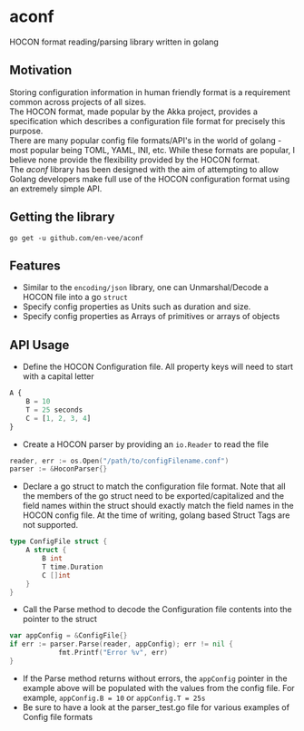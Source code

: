 # aconf
HOCON format reading/parsing library written in golang

## Motivation
Storing configuration information in human friendly format is a requirement common across projects of all sizes.  
The HOCON format, made popular by the Akka project, provides a specification which describes a configuration file format for precisely this purpose.  
There are many popular config file formats/API's in the world of golang - most popular being TOML, YAML, INI, etc. 
While these formats are popular, I believe none provide the flexibility provided by the HOCON format.  
The *aconf* library has been designed with the aim of attempting to allow Golang developers make full use of the HOCON configuration format using an extremely simple API.

## Getting the library
```
go get -u github.com/en-vee/aconf
```

## Features 
- Similar to the ```encoding/json``` library, one can Unmarshal/Decode a HOCON file into a go ```struct```
- Specify config properties as Units such as duration and size.
- Specify config properties as Arrays of primitives or arrays of objects

## API Usage
- Define the HOCON Configuration file. All property keys will need to start with a capital letter
```js
A {
    B = 10
    T = 25 seconds
    C = [1, 2, 3, 4]
}
```
- Create a HOCON parser by providing an ```io.Reader``` to read the file
```go
reader, err := os.Open("/path/to/configFilename.conf")
parser := &HoconParser{}
```
- Declare a go struct to match the configuration file format. Note that all the members of the go struct need to be exported/capitalized and the field names within the struct should exactly match the field names in the HOCON config file. At the time of writing, golang based Struct Tags are not supported.
```go
type ConfigFile struct {
    A struct {
        B int
        T time.Duration
        C []int
    }
}
```
- Call the Parse method to decode the Configuration file contents into the pointer to the struct
```go
var appConfig = &ConfigFile{}
if err := parser.Parse(reader, appConfig); err != nil {
			fmt.Printf("Error %v", err)
}
```
- If the Parse method returns without errors, the ```appConfig``` pointer in the example above will be populated with the values from the config file. For example, ```appConfig.B = 10``` or ```appConfig.T = 25s```
- Be sure to have a look at the parser_test.go file for various examples of Config file formats